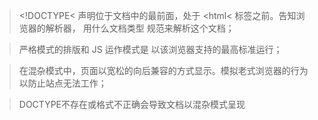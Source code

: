 > &lt;!DOCTYPE&lt; 声明位于文档中的最前面，处于 &lt;html&lt; 标签之前。告知浏览器的解析器， 用什么文档类型 规范来解析这个文档；  

> 严格模式的排版和 JS 运作模式是 以该浏览器支持的最高标准运行；  

> 在混杂模式中，页面以宽松的向后兼容的方式显示。模拟老式浏览器的行为以防止站点无法工作；  

> DOCTYPE不存在或格式不正确会导致文档以混杂模式呈现